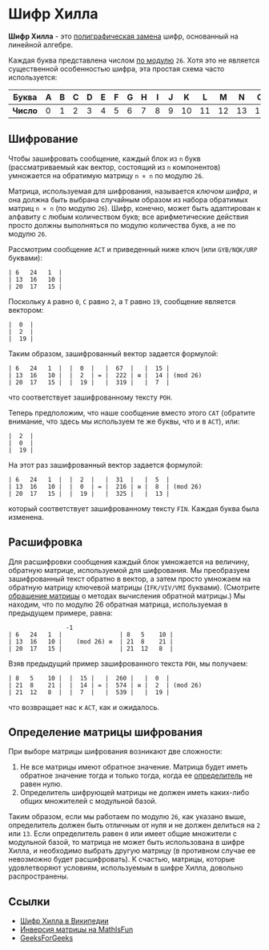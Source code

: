 # Шифр Хилла

**Шифр Хилла** - это [полиграфическая замена](https://en.wikipedia.org/wiki/Polygraphic_substitution) шифр, основанный на линейной алгебре.

Каждая буква представлена числом [по модулю](https://en.wikipedia.org/wiki/Modular_arithmetic) `26`. Хотя это не является существенной особенностью шифра, эта простая схема часто используется:

| **Буква** | A | B | C | D | E | F | G | H | I | J | K | L | M | N | O | P | Q | R | S | T | U | V | W | X | Y | Z |
| ------ | --- | --- | --- | --- | --- | --- | --- | --- | --- | --- | --- | --- | --- | --- | --- | --- | --- | --- | --- | --- | --- | --- | --- | --- | --- | --- |
| **Число** | 0 | 1 | 2 | 3 | 4 | 5 | 6 | 7 | 8 | 9 | 10 | 11 | 12 | 13 | 14 | 15 | 16 | 17 | 18 | 19 | 20 | 21 | 22 | 23 | 24 | 25 |

## Шифрование

Чтобы зашифровать сообщение, каждый блок из `n` букв (рассматриваемый как вектор, состоящий из `n` компонентов) умножается на обратимую матрицу `n × n` по модулю `26`.

Матрица, используемая для шифрования, называется _ключом шифра_, и она должна быть выбрана случайным образом из набора обратимых матриц `n × n` (по модулю `26`). Шифр, конечно, может быть адаптирован к алфавиту с любым количеством букв; все арифметические действия просто должны выполняться по модулю количества букв, а не по модулю `26`.

Рассмотрим сообщение `ACT` и приведенный ниже ключ (или `GYB/NQK/URP` буквами):

```
| 6   24   1  |
| 13  16   10 |
| 20  17   15 |
```

Поскольку `A` равно `0`, `C` равно `2`, а `T` равно `19`, сообщение является вектором:

```
|  0  |
|  2  |
|  19 |
```

Таким образом, зашифрованный вектор задается формулой:

```
| 6   24   1  |  |  0  |   |  67  |   |  15 |
| 13  16   10 |  |  2  | = |  222 | ≡ |  14 | (mod 26)
| 20  17   15 |  |  19 |   |  319 |   |  7  |
```

что соответствует зашифрованному тексту `POH`.

Теперь предположим, что наше сообщение вместо этого `CAT` (обратите внимание, что здесь мы используем те же буквы, что и в `ACT`), или:

```
|  2  |
|  0  |
|  19 |
```

На этот раз зашифрованный вектор задается формулой:

```
| 6   24   1  |  |  2  |   |  31  |   |  5  |
| 13  16   10 |  |  0  | = |  216 | ≡ |  8  | (mod 26)
| 20  17   15 |  |  19 |   |  325 |   |  13 |
```

который соответствует зашифрованному тексту `FIN`. Каждая буква была изменена.

## Расшифровка

Для расшифровки сообщения каждый блок умножается на величину, обратную матрице, используемой для шифрования. Мы преобразуем зашифрованный текст обратно в вектор, а затем просто умножаем на обратную матрицу ключевой матрицы (`IFK/VIV/VMI` буквами). (Смотрите [обращение матрицы](https://en.wikipedia.org/wiki/Matrix_inversion) о методах вычисления обратной матрицы.) Мы находим, что по модулю 26 обратная матрица, используемая в предыдущем примере, равна:

```
                -1
| 6   24   1  |                | 8   5    10 |
| 13  16   10 |    (mod 26) ≡  | 21  8    21 |
| 20  17   15 |                | 21  12   8  |
```

Взяв предыдущий пример зашифрованного текста `POH`, мы получаем:

```
| 8   5    10 |  |  15 |   |  260 |   |  0  |
| 21  8    21 |  |  14 | = |  574 | ≡ |  2  | (mod 26)
| 21  12   8  |  |  7  |   |  539 |   |  19 |
```

что возвращает нас к `ACT`, как и ожидалось.

## Определение матрицы шифрования

При выборе матрицы шифрования возникают две сложности:

1. Не все матрицы имеют обратное значение. Матрица будет иметь обратное значение тогда и только тогда, когда ее [определитель](https://en.wikipedia.org/wiki/Determinant) не равен нулю.
2. Определитель шифрующей матрицы не должен иметь каких-либо общих множителей с модульной базой.

Таким образом, если мы работаем по модулю `26`, как указано выше, определитель должен быть отличным от нуля и не должен делиться на `2` или `13`. Если определитель равен `0` или имеет общие множители с модульной базой, то матрица не может быть использована в шифре Хилла, и необходимо выбрать другую матрицу (в противном случае ее невозможно будет расшифровать). К счастью, матрицы, которые удовлетворяют условиям, используемым в шифре Хилла, довольно распространены.

## Ссылки

- [Шифр Хилла в Википедии](https://en.wikipedia.org/wiki/Hill_cipher)
- [Инверсия матрицы на MathIsFun](https://www.mathsisfun.com/algebra/matrix-inverse.html)
- [GeeksForGeeks](https://www.geeksforgeeks.org/hill-cipher/)

